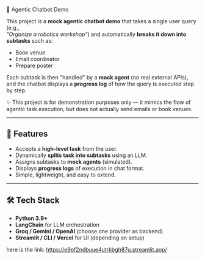  🤖 Agentic Chatbot Demo

This project is a **mock agentic chatbot demo** that takes a single user query (e.g.,  
_"Organize a robotics workshop"_) and automatically **breaks it down into subtasks** such as:

- Book venue  
- Email coordinator  
- Prepare poster  

Each subtask is then "handled" by a **mock agent** (no real external APIs), and the chatbot displays a **progress log** of how the query is executed step by step.  

✨ This project is for demonstration purposes only — it mimics the flow of agentic task execution, but does not actually send emails or book venues.

---

## 🚀 Features
- Accepts a **high-level task** from the user.
- Dynamically **splits task into subtasks** using an LLM.  
- Assigns subtasks to **mock agents** (simulated).  
- Displays **progress logs** of execution in chat format.  
- Simple, lightweight, and easy to extend.  

---

## 🛠️ Tech Stack
- **Python 3.9+**  
- **LangChain** for LLM orchestration  
- **Groq / Gemini / OpenAI** (choose one provider as backend)  
- **Streamlit / CLI / Vercel** for UI (depending on setup)


here is the link: https://e9pf2ndbuue4utrkbgh87u.streamlit.app/
